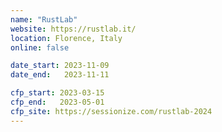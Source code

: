 ```yaml
---
name: "RustLab"
website: https://rustlab.it/
location: Florence, Italy
online: false

date_start: 2023-11-09
date_end:   2023-11-11

cfp_start: 2023-03-15
cfp_end:   2023-05-01
cfp_site: https://sessionize.com/rustlab-2024
---
```

